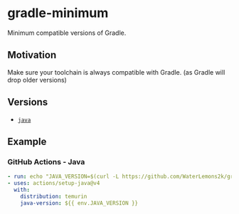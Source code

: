 # gradle-minimum

Minimum compatible versions of Gradle.

## Motivation

Make sure your toolchain is always compatible with Gradle. (as Gradle will drop older versions)

## Versions

- [`java`](version/java)

## Example

### GitHub Actions - Java

```yml
- run: echo "JAVA_VERSION=$(curl -L https://github.com/WaterLemons2k/gradle-minimum/raw/main/version/java)" >>"$GITHUB_ENV"
- uses: actions/setup-java@v4
  with:
    distribution: temurin
    java-version: ${{ env.JAVA_VERSION }}
```
